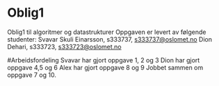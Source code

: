 # Oblig1
Oblig1 til algoritmer og datastrukturer
Oppgaven er levert av følgende studenter:
Svavar Skuli Einarsson, s333737, s333737@oslomet.no
Dion Dehari, s333723, s333723@oslomet.no


#Arbeidsfordeling
Svavar har gjort oppgave 1, 2 og 3
Dion har gjort oppgave 4,5 og 6
Alex har gjort oppgave 8 og 9
Jobbet sammen om oppgave 7 og 10.
